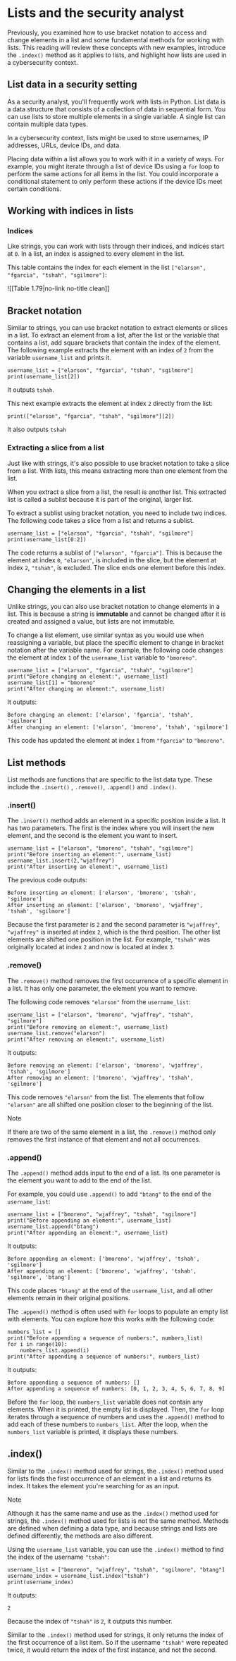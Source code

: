 
# Lists and the security analyst

Previously, you examined how to use bracket notation to access and change elements in a list and some fundamental methods for working with lists. This reading will review these concepts with new examples, introduce the `.index()` method as it applies to lists, and highlight how lists are used in a cybersecurity context.

## List data in a security setting

As a security analyst, you'll frequently work with lists in Python. List data is a data structure that consists of a collection of data in sequential form. You can use lists to store multiple elements in a single variable. A single list can contain multiple data types.

In a cybersecurity context, lists might be used to store usernames, IP addresses, URLs, device IDs, and data.

Placing data within a list allows you to work with it in a variety of ways. For example, you might iterate through a list of device IDs using a `for` loop to perform the same actions for all items in the list. You could incorporate a conditional statement to only perform these actions if the device IDs meet certain conditions.

## Working with indices in lists

### Indices

Like strings, you can work with lists through their indices, and indices start at `0`. In a list, an index is assigned to every element in the list.

This table contains the index for each element in the list `["elarson", "fgarcia", "tshah", "sgilmore"]`:

![[Table 1.79|no-link no-title clean]]

## Bracket notation

Similar to strings, you can use bracket notation to extract elements or slices in a list. To extract an element from a list, after the list or the variable that contains a list, add square brackets that contain the index of the element. The following example extracts the element with an index of `2` from the variable `username_list` and prints it.

```
username_list = ["elarson", "fgarcia", "tshah", "sgilmore"]
print(username_list[2])
```

It outputs `tshah`.

This next example extracts the element at index `2` directly from the list:

`print(["elarson", "fgarcia", "tshah", "sgilmore"][2])`

It also outputs `tshah`

### Extracting a slice from a list

Just like with strings, it's also possible to use bracket notation to take a slice from a list. With lists, this means extracting more than one element from the list.

When you extract a slice from a list, the result is another list. This extracted list is called a sublist because it is part of the original, larger list. 

To extract a sublist using bracket notation, you need to include two indices. The following code takes a slice from a list and returns a sublist.

```
username_list = ["elarson", "fgarcia", "tshah", "sgilmore"]
print(username_list[0:2])
```

The code returns a sublist of `["elarson", "fgarcia"]`. This is because the element at index `0`, `"elarson"`, is included in the slice, but the element at index `2`, `"tshah"`, is excluded. The slice ends one element before this index.

## Changing the elements in a list

Unlike strings, you can also use bracket notation to change elements in a list. This is because a string is **immutable** and cannot be changed after it is created and assigned a value, but lists are not immutable.

To change a list element, use similar syntax as you would use when reassigning a variable, but place the specific element to change in bracket notation after the variable name. For example, the following code changes the element at index `1` of the `username_list` variable to `"bmoreno"`.

```
username_list = ["elarson", "fgarcia", "tshah", "sgilmore"]
print("Before changing an element:", username_list)
username_list[1] = "bmoreno"
print("After changing an element:", username_list)
```

It outputs:

```
Before changing an element: ['elarson', 'fgarcia', 'tshah', 'sgilmore']
After changing an element: ['elarson', 'bmoreno', 'tshah', 'sgilmore']
```

This code has updated the element at index `1` from `"fgarcia"` to `"bmoreno"`.

## List methods

List methods are functions that are specific to the list data type. These include the `.insert()` , `.remove()`, `.append()` and `.index()`.

### .insert() 

The `.insert()` method adds an element in a specific position inside a list. It has two parameters. The first is the index where you will insert the new element, and the second is the element you want to insert.

```
username_list = ["elarson", "bmoreno", "tshah", "sgilmore"]
print("Before inserting an element:", username_list)
username_list.insert(2,"wjaffrey")
print("After inserting an element:", username_list)
```

The previous code outputs:

```
Before inserting an element: ['elarson', 'bmoreno', 'tshah', 'sgilmore']
After inserting an element: ['elarson', 'bmoreno', 'wjaffrey', 'tshah', 'sgilmore']
```

Because the first parameter is `2` and the second parameter is `"wjaffrey"`, `"wjaffrey"` is inserted at index `2`, which is the third position. The other list elements are shifted one position in the list. For example, `"tshah"` was originally located at index `2` and now is located at index `3`.

### .remove()

The `.remove()` method removes the first occurrence of a specific element in a list. It has only one parameter, the element you want to remove.

The following code removes `"elarson"` from the `username_list`:

```
username_list = ["elarson", "bmoreno", "wjaffrey", "tshah", "sgilmore"]
print("Before removing an element:", username_list)
username_list.remove("elarson")
print("After removing an element:", username_list)
```

It outputs:

```
Before removing an element: ['elarson', 'bmoreno', 'wjaffrey', 'tshah', 'sgilmore']
After removing an element: ['bmoreno', 'wjaffrey', 'tshah', 'sgilmore']
```

This code removes `"elarson"` from the list. The elements that follow `"elarson"` are all shifted one position closer to the beginning of the list.

> [!Note]
> If there are two of the same element in a list, the `.remove()` method only removes the first instance of that element and not all occurrences.

### .append()

The `.append()` method adds input to the end of a list. Its one parameter is the element you want to add to the end of the list. 

For example, you could use `.append()` to add `"btang"` to the end of the `username_list`:

```
username_list = ["bmoreno", "wjaffrey", "tshah", "sgilmore"]
print("Before appending an element:", username_list)
username_list.append("btang")
print("After appending an element:", username_list)
```

It outputs:

```
Before appending an element: ['bmoreno', 'wjaffrey', 'tshah', 'sgilmore']
After appending an element: ['bmoreno', 'wjaffrey', 'tshah', 'sgilmore', 'btang']
```

This code places `"btang"` at the end of the `username_list`, and all other elements remain in their original positions.

The `.append()` method is often used with `for` loops to populate an empty list with elements. You can explore how this works with the following code:

```
numbers_list = []
print("Before appending a sequence of numbers:", numbers_list)
for i in range(10):
	numbers_list.append(i)
print("After appending a sequence of numbers:", numbers_list)
```

It outputs:

```
Before appending a sequence of numbers: []
After appending a sequence of numbers: [0, 1, 2, 3, 4, 5, 6, 7, 8, 9]
```

Before the `for` loop, the `numbers_list` variable does not contain any elements. When it is printed, the empty list is displayed. Then, the `for` loop iterates through a sequence of numbers and uses the `.append()` method to add each of these numbers to `numbers_list`. After the loop, when the `numbers_list` variable is printed, it displays these numbers.

## .index()

Similar to the `.index()` method used for strings, the `.index()` method used for lists finds the first occurrence of an element in a list and returns its index. It takes the element you're searching for as an input.

> [!Note]
> Although it has the same name and use as the `.index()` method used for strings, the `.index()` method used for lists is not the same method. Methods are defined when defining a data type, and because strings and lists are defined differently, the methods are also different.

Using the `username_list` variable, you can use the `.index()` method to find the index of the username `"tshah"`:

```
username_list = ["bmoreno", "wjaffrey", "tshah", "sgilmore", "btang"]
username_index = username_list.index("tshah")
print(username_index)
```

It outputs:

`2`

Because the index of `"tshah"` is `2`, it outputs this number.

Similar to the `.index()` method used for strings, it only returns the index of the first occurrence of a list item. So if the username `"tshah"` were repeated twice, it would return the index of the first instance, and not the second.